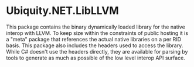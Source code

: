 # Ubiquity.NET.LibLLVM
This package contains the binary dynamically loaded library for the native interop with LLVM.
To keep size within the constraints of public hosting it is a "meta" package that references
the actual native libraries on a per RID basis. This package also includes the headers used
to access the library. While C# doesn't use the headers directly, they are available for
parsing by tools to generate as much as possible of the low level interop API surface.
